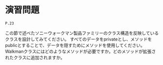 
演習問題
========

`P.23`

この節で述べたソニーウォークマン製品ファミリーのクラス構造を反映しているクラスを設計してみてください。
すべてのデータをprivateとし、メソッドをpublicとすることで、データを隠すためにメソッドを使用してください。
Walkmanクラスにはどのようなメソッドが必要ですか。どのメソッドが拡張されたクラスに追加されますか。

